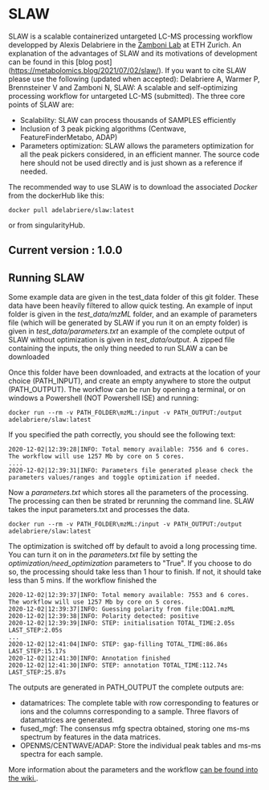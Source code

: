 # SLAW

SLAW is a scalable containerized untargeted LC-MS processing workflow developped by Alexis Delabriere in the [Zamboni Lab](https://imsb.ethz.ch/research/zamboni.html) at ETH Zurich. An explanation of the advantages of SLAW and its motivations of development can be found in this [blog post] (https://metabolomics.blog/2021/07/02/slaw/). If you want to cite SLAW please use the following (updated when accepted):
Delabriere A, Warmer P, Brennsteiner V and Zamboni N, SLAW: A scalable and self-optimizing processing workflow for untargeted LC-MS (submitted).
The three core points of SLAW are:
 * Scalability: SLAW can process thousands of SAMPLES efficiently
 * Inclusion of 3 peak picking algorithms (Centwave, FeatureFinderMetabo, ADAP)
 * Parameters optimization: SLAW allows the parameters optimization for all the peak pickers considered, in an efficient manner.
 The source code here should not be used directly and is just shown as a reference if needed.
 
The recommended way to use SLAW is to download the associated *Docker* from the dockerHub like this:
```
docker pull adelabriere/slaw:latest
```
or from singularityHub.

## Current version : 1.0.0

## Running SLAW

Some example data are given in the test_data folder of this git folder. These data have been heavily filtered to allow quick testing. An example of input folder is given in the _test_data/mzML_ folder, and an example of parameters file (which will be generated by SLAW if you run it on an empty folder) is given in _test_data/parameters.txt_ an example of the complete output of SLAW without optimization is given in _test_data/output_. A zipped file containing the inputs, the only thing needed to run SLAW a  can be downloaded

Once this folder have been downloaded, and extracts at the location of your choice (PATH_INPUT), and create an empty anywhere to store the output (PATH_OUTPUT). The workflow can be run by opening a terminal, or on windows a Powershell (NOT Powershell ISE) and running:
```
docker run --rm -v PATH_FOLDER\mzML:/input -v PATH_OUTPUT:/output adelabriere/slaw:latest
```
If you specified the path correctly, you should see the following text:
```
2020-12-02|12:39:28|INFO: Total memory available: 7556 and 6 cores. The workflow will use 1257 Mb by core on 5 cores.
....
2020-12-02|12:39:31|INFO: Parameters file generated please check the parameters values/ranges and toggle optimization if needed.
```
Now a _parameters.txt_ which stores all the parameters of the processing. The processing can then be strated br rerunning the command line. SLAW takes the input parameters.txt and processes the data.
```
docker run --rm -v PATH_FOLDER\mzML:/input -v PATH_OUTPUT:/output adelabriere/slaw:latest
```
The optimization is switched off by default to avoid a long processing time. You can turn it on in the _parameters.txt_ file by setting the _optimization/need_optimization_ parameters to "True". If you choose to do so, the processing should take less than 1 hour to finish. If not, it should take less than 5 mins. If the workflow finished the

```
2020-12-02|12:39:37|INFO: Total memory available: 7553 and 6 cores. The workflow will use 1257 Mb by core on 5 cores.
2020-12-02|12:39:37|INFO: Guessing polarity from file:DDA1.mzML
2020-12-02|12:39:38|INFO: Polarity detected: positive
2020-12-02|12:39:39|INFO: STEP: initialisation TOTAL_TIME:2.05s LAST_STEP:2.05s
...
2020-12-02|12:41:04|INFO: STEP: gap-filling TOTAL_TIME:86.86s LAST_STEP:15.17s
2020-12-02|12:41:30|INFO: Annotation finished
2020-12-02|12:41:30|INFO: STEP: annotation TOTAL_TIME:112.74s LAST_STEP:25.87s
```
The outputs are generated in PATH_OUTPUT the complete outputs are:
 * datamatrices: The complete table with row corresponding to features or ions and the columns corresponding to a sample. Three flavors of datamatrices are generated.
 * fused_mgf: The consensus mfg spectra obtained, storing one ms-ms spectrum by features in the data matrices.
 * OPENMS/CENTWAVE/ADAP: Store the individual peak tables and ms-ms spectra for each sample.

 More information about the parameters and the workflow [can be found into the wiki.](https://github.com/adelabriere/SLAW/wiki).


<!-- ## Installing docker -->

<!-- Docker can be installed following this [tutorial](https://runnable.com/docker/install-docker-on-windows-10).
The whole installation process should take less than 15 minutes, mainly because you need to restart your computer.

After the installation is finished you have to add yourself to the docker-user group of ETH to run Docker. At the moment you have to do it yourself, to do so sign out of your session (Important : sign out) and log in the admin account of your computer (SYSBCPU) and find the local users group in the control panel :
![alt text](imgs/local_users.png)

Then on the windows click on the Groups folder in the middle panel, open the docker-users group. You  can then add yourself to the docker-users, using you ETH login (dalexis in my case). You can then log out of the SYSBCPU account
### Increasing processing power.
By default the docker virtual machine only take a small part of your computing power, however especially if you have a workstation. To do so right click on the docker icon at the right of your task bar :
 ![alt text](imgs/icon_docker.png)

And open the settings page :
 ![alt text](imgs/increasing_power.png) -->
<!--
The number of CPUs and the RAM will notably increase the speed of the peakpicking. One peakpicking experiment take 1.25Go of RAM approximately. After these modifications the docker engine will restart, which can take several minutes.

## Running the workflow

### Getting the last version of the workflow
Once docker is installed please run the Windows Powershell on windows or any Unix terminal. The workflow can then be installed directly form the "dockerhub" just by typing the following lines :
```
docker pull adelabriere/lcms_workflow_zamboni:latest
```
The required space is approximately 3 Go.

### Running the docker

_TLDR :_
```
docker run -it --cap-add=SYS_ADMIN --cap-add=DAC_READ_SEARCH --privileged -e INPUT=/sauer1/users/Alexis/examples_lcms_workflow/input -e OUTPUT=/sauer1/users/Alexis/examples_lcms_workflow/output -e USERNAME=dalexis adelabriere/lcms_workflow_zamboni:latest
```
with :
* __INPUT__ the input directory, which can be on Sauer1, here
* __OUTPUT__ the output directory which can also be on Sauer1, it should be an empty directory. It can potentially include a *parameters.txt* file
* __USERNAME__ your username to access sauer1 (the same than your windows session login)


###More detail

### What's inside
The docker is focused on the passage form raw-files to a as set of usable informations. The LC-MS workflow extract 2 kind informations, pekas and ms-ms spectra specific of MS-MS spectra.
* A set of peaktable containing all the peaks extracted in the MS1 format one for each .mzML files in a csv format each including the following fields :
  * _mz_ : The measured mass-to-charge ratio measured as the intensity weighted mz across the different scans.
  * _rt_ : The measured retention time at the apex of the peak
  * _height_ : The peak height in count or as an intensity
  * _intensity_ : The integrated area of the peak in the time dimension
  * _rt_min_ : The detected start of the peak in minute
  * _rt_max_ : The detected end of the peak in minute
  * _mz_min_ : The detected end of the peak in minute
  * _mz_max_ : The detected end of the peak in minute
  * _SN_ : The signal-to-noise ratio as measured by the ADAP algorithm
  * _peakwidth_ : The peakwidth of the chromatographic peak calculated as _rt_max - rt_min_
  * _right_on_left_assymetry_ : A measure of the peak assymetry calculated as  _(rt_max - rt)/(rt - rt_min)_
* A set of _.mgf_ containing all the MS-MS spectra in .mgf format. The .mgf format is standard format used by many tools to idetify ms-ms spectra (GNPS spectral search, SIRIUS, CFM-ID).


```
docker run -it --cap-add=SYS_ADMIN --cap-add=DAC_READ_SEARCH --privileged -e INPUT=/sauer1/users/Alexis/examples_lcms_workflow/input -e OUTPUT=/sauer1/users/Alexis/examples_lcms_workflow/output -e USERNAME=dalexis adelabriere/lcms_workflow_zamboni:latest
```


## What is inside this docker ?

The LCMS processing workflow incorporates three main steps :
- Peak picking using the MZmine workflow
- Peak alignment using an in-house aligner
- Peak feature annotations using the MScliques worklow.
- The MS-MS spectra are eventually output to be the majority of the daya. -->
